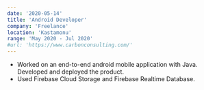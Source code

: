 ```yaml
---
date: '2020-05-14'
title: 'Android Developer'
company: 'Freelance'
location: 'Kastamonu'
range: 'May 2020 - Jul 2020'
#url: 'https://www.carbonconsulting.com/'
---
```


- Worked on an end-to-end android mobile application with Java. Developed and deployed the product. 
- Used Firebase Cloud Storage and Firebase Realtime Database.
